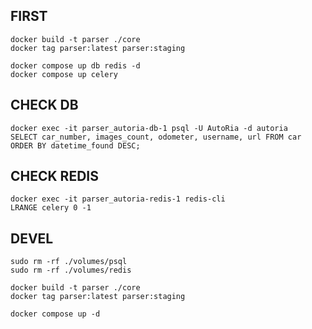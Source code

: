 ## FIRST    docker build -t parser ./core    docker tag parser:latest parser:staging        docker compose up db redis -d    docker compose up celery## CHECK DB    docker exec -it parser_autoria-db-1 psql -U AutoRia -d autoria    SELECT car_number, images_count, odometer, username, url FROM car ORDER BY datetime_found DESC;## CHECK REDIS     docker exec -it parser_autoria-redis-1 redis-cli    LRANGE celery 0 -1## DEVEL    sudo rm -rf ./volumes/psql    sudo rm -rf ./volumes/redis    docker build -t parser ./core    docker tag parser:latest parser:staging    docker compose up -d